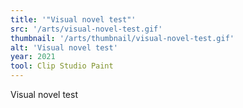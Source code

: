 ```yaml
---
title: '"Visual novel test"'
src: '/arts/visual-novel-test.gif'
thumbnail: '/arts/thumbnail/visual-novel-test.gif'
alt: 'Visual novel test'
year: 2021
tool: Clip Studio Paint
---
```


Visual novel test
